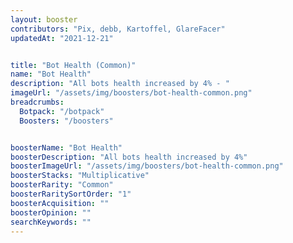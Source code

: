 ```yaml
---
layout: booster
contributors: "Pix, debb, Kartoffel, GlareFacer"
updatedAt: "2021-12-21"


title: "Bot Health (Common)"
name: "Bot Health"
description: "All bots health increased by 4% - "
imageUrl: "/assets/img/boosters/bot-health-common.png"
breadcrumbs:
  Botpack: "/botpack"
  Boosters: "/boosters"


boosterName: "Bot Health"
boosterDescription: "All bots health increased by 4%"
boosterImageUrl: "/assets/img/boosters/bot-health-common.png"
boosterStacks: "Multiplicative"
boosterRarity: "Common"
boosterRaritySortOrder: "1"
boosterAcquisition: ""
boosterOpinion: ""
searchKeywords: ""
---
```



